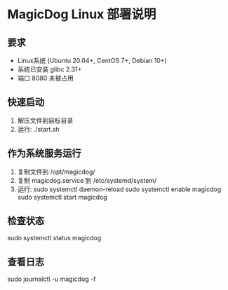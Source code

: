 # MagicDog Linux 部署说明

## 要求
- Linux系统 (Ubuntu 20.04+, CentOS 7+, Debian 10+)
- 系统已安装 glibc 2.31+
- 端口 8080 未被占用

## 快速启动
1. 解压文件到目标目录
2. 运行: ./start.sh

## 作为系统服务运行
1. 复制文件到 /opt/magicdog/
2. 复制 magicdog.service 到 /etc/systemd/system/
3. 运行:
   sudo systemctl daemon-reload
   sudo systemctl enable magicdog
   sudo systemctl start magicdog

## 检查状态
sudo systemctl status magicdog

## 查看日志
sudo journalctl -u magicdog -f
